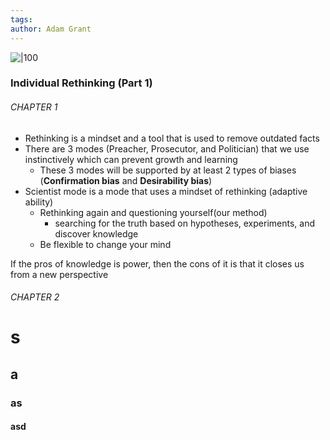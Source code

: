 ```yaml
---
tags: 
author: Adam Grant
---
```

![|100](https://www.shortform.com/blog/wp-content/uploads/2022/08/think-again-cover.png)
### Individual Rethinking (Part 1)
###### CHAPTER 1
- Rethinking is a mindset and a tool that is used to remove outdated facts
- There are 3 modes (Preacher, Prosecutor, and Politician) that we use instinctively which can prevent growth and learning
	- These 3 modes will be supported by at least 2 types of biases (**Confirmation bias** and **Desirability bias**)
- Scientist mode is a mode that uses a mindset of rethinking (adaptive ability)
	- Rethinking again and questioning yourself(our method)
		- searching for the truth based on hypotheses, experiments, and discover knowledge
	- Be flexible to change your mind

If the pros of knowledge is power, then the cons of it is that it closes us from a new perspective
###### CHAPTER 2
# s
## a
### as
#### asd

